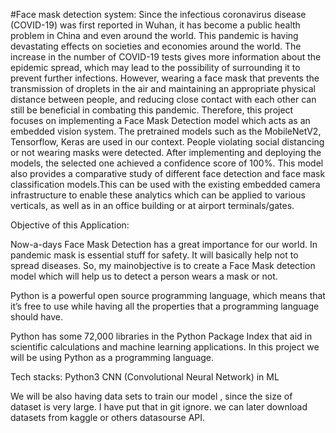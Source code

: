 #Face mask detection system:
Since the infectious coronavirus disease (COVID-19) was first reported in Wuhan, it has become a public health problem in China and even around the world. This pandemic is having devastating effects on societies and economies around the world. The increase in the number of COVID-19 tests gives more information about the epidemic spread, which may lead to the possibility of surrounding it to prevent further infections. However, wearing a face mask that prevents the transmission of droplets in the air and maintaining an appropriate physical distance between people, and reducing close contact with each other can still be beneficial in combating this pandemic. Therefore, this project focuses on implementing a Face Mask Detection 
model which acts as an embedded vision system. The pretrained models such as the MobileNetV2, Tensorflow, Keras are used in our context. People violating social distancing or not wearing masks were detected. After implementing and deploying the models, the selected one achieved a confidence score of 100%. This model also provides a comparative study of different face detection and face mask classification models.This can be used with the existing embedded camera infrastructure to enable these analytics which can be applied to various verticals, as well as in an office building or at airport terminals/gates.

Objective of this Application:

Now-a-days Face Mask Detection has a great importance for our world. In pandemic mask is essential stuff for safety. It will basically help not to spread diseases. So, my mainobjective is to create a Face Mask detection model which will help us to detect a person wears a mask or not.

Python is a powerful open source programming language, which means that it’s free to use while having all the properties that a programming language should have.

Python has some 72,000 libraries in the Python Package Index that aid in scientific calculations and machine learning applications. In this project we will be using Python as a programming language.


Tech stacks:
Python3
CNN (Convolutional Neural Network) in ML

We will be also having data sets to train our model , since the size of dataset is very large. I have put that in git ignore. we can later download datasets from kaggle or others datasourse API.
